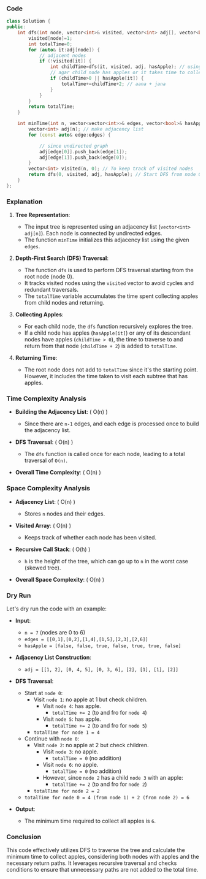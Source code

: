 ### **Code**
```cpp
class Solution {
public:
    int dfs(int node, vector<int>& visited, vector<int> adj[], vector<bool>& hasApple) {
        visited[node]=1;
        int totalTime=0;
        for (auto& it:adj[node]) {
            // adjacent nodes
            if (!visited[it]) {
                int childTime=dfs(it, visited, adj, hasApple); // using recursion, call DFS on the adjacent node
                // agar child node has apples or it takes time to collect apples from children
                if (childTime>0 || hasApple[it]) {
                    totalTime+=childTime+2; // aana + jana
                }
            }
        }
        return totalTime;
    }

    int minTime(int n, vector<vector<int>>& edges, vector<bool>& hasApple) {
        vector<int> adj[n]; // make adjacency list
        for (const auto& edge:edges) {

            // since undirected graph
            adj[edge[0]].push_back(edge[1]);
            adj[edge[1]].push_back(edge[0]);
        }
        vector<int> visited(n, 0); // To keep track of visited nodes
        return dfs(0, visited, adj, hasApple); // Start DFS from node 0
    }
};

```
### **Explanation**

1. **Tree Representation**:
    - The input tree is represented using an adjacency list (`vector<int> adj[n]`). Each node is connected by undirected edges.
    - The function `minTime` initializes this adjacency list using the given `edges`.

2. **Depth-First Search (DFS) Traversal**:
    - The function `dfs` is used to perform DFS traversal starting from the root node (node 0).
    - It tracks visited nodes using the `visited` vector to avoid cycles and redundant traversals.
    - The `totalTime` variable accumulates the time spent collecting apples from child nodes and returning.

3. **Collecting Apples**:
    - For each child node, the `dfs` function recursively explores the tree.
    - If a child node has apples (`hasApple[it]`) or any of its descendant nodes have apples (`childTime > 0`), the time to traverse to and return from that node (`childTime + 2`) is added to `totalTime`.

4. **Returning Time**:
    - The root node does not add to `totalTime` since it's the starting point. However, it includes the time taken to visit each subtree that has apples.

### **Time Complexity Analysis**

- **Building the Adjacency List**: \( O(n) \)
    - Since there are `n-1` edges, and each edge is processed once to build the adjacency list.

- **DFS Traversal**: \( O(n) \)
    - The `dfs` function is called once for each node, leading to a total traversal of `O(n)`.

- **Overall Time Complexity**: \( O(n) \)

### **Space Complexity Analysis**

- **Adjacency List**: \( O(n) \)
    - Stores `n` nodes and their edges.

- **Visited Array**: \( O(n) \)
    - Keeps track of whether each node has been visited.

- **Recursive Call Stack**: \( O(h) \)
    - `h` is the height of the tree, which can go up to `n` in the worst case (skewed tree).

- **Overall Space Complexity**: \( O(n) \)

### **Dry Run**

Let's dry run the code with an example:

- **Input**:
    - `n = 7` (nodes are 0 to 6)
    - `edges = [[0,1],[0,2],[1,4],[1,5],[2,3],[2,6]]`
    - `hasApple = [false, false, true, false, true, true, false]`

- **Adjacency List Construction**:
    - `adj = [[1, 2], [0, 4, 5], [0, 3, 6], [2], [1], [1], [2]]`

- **DFS Traversal**:
    - Start at `node 0`:
        - Visit `node 1`: no apple at 1 but check children.
            - Visit `node 4`: has apple.
                - `totalTime += 2` (to and fro for `node 4`)
            - Visit `node 5`: has apple.
                - `totalTime += 2` (to and fro for `node 5`)
        - `totalTime for node 1 = 4`
    - Continue with `node 0`:
        - Visit `node 2`: no apple at 2 but check children.
            - Visit `node 3`: no apple.
                - `totalTime = 0` (no addition)
            - Visit `node 6`: no apple.
                - `totalTime = 0` (no addition)
            - However, since `node 2` has a child `node 3` with an apple:
                - `totalTime += 2` (to and fro for `node 2`)
        - `totalTime for node 2 = 2`
    - `totalTime for node 0 = 4 (from node 1) + 2 (from node 2) = 6`

- **Output**:
    - The minimum time required to collect all apples is `6`.

### **Conclusion**

This code effectively utilizes DFS to traverse the tree and calculate the minimum time to collect apples, considering both nodes with apples and the necessary return paths. It leverages recursive traversal and checks conditions to ensure that unnecessary paths are not added to the total time.

